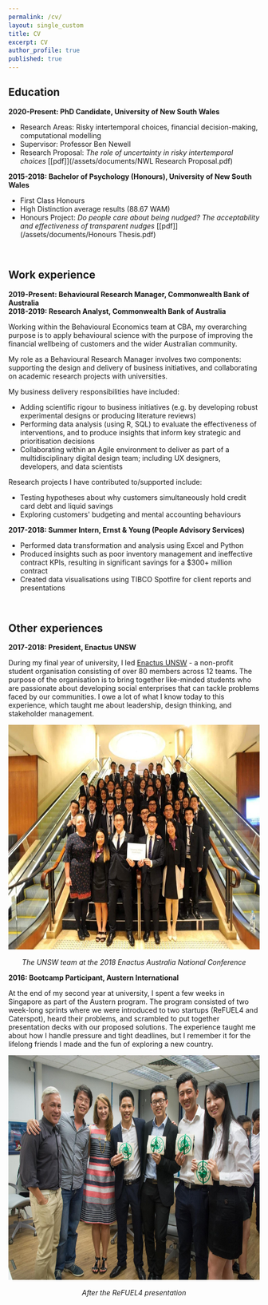```yaml
---
permalink: /cv/
layout: single_custom
title: CV
excerpt: CV
author_profile: true
published: true
---
```


## Education

**2020-Present: PhD Candidate, University of New South Wales**
* Research Areas: Risky intertemporal choices, financial decision-making, computational modelling
* Supervisor: Professor Ben Newell
* Research Proposal: _The role of uncertainty in risky intertemporal choices_ [[pdf]](/assets/documents/NWL Research Proposal.pdf)

**2015-2018: Bachelor of Psychology (Honours), University of New South Wales**
* First Class Honours
* High Distinction average results (88.67 WAM)
* Honours Project: _Do people care about being nudged? The acceptability and effectiveness of transparent nudges_ [[pdf]](/assets/documents/Honours Thesis.pdf)

<br>

## Work experience

**2019-Present: Behavioural Research Manager, Commonwealth Bank of Australia**  
**2018-2019: Research Analyst, Commonwealth Bank of Australia**

Working within the Behavioural Economics team at CBA, my overarching purpose is to apply behavioural science with the purpose of improving the financial wellbeing of customers and the wider Australian community.

My role as a Behavioural Research Manager involves two components: supporting the design and delivery of business initiatives, and collaborating on academic research projects with universities.

My business delivery responsibilities have included:
* Adding scientific rigour to business initiatives (e.g. by developing robust experimental designs or producing literature reviews)
* Performing data analysis (using R, SQL) to evaluate the effectiveness of interventions, and to produce insights that inform key strategic and prioritisation decisions
* Collaborating within an Agile environment to deliver as part of a multidisciplinary digital design team; including UX designers, developers, and data scientists

Research projects I have contributed to/supported include:
* Testing hypotheses about why customers simultaneously hold credit card debt and liquid savings
* Exploring customers' budgeting and mental accounting behaviours

**2017-2018: Summer Intern, Ernst & Young (People Advisory Services)**
* Performed data transformation and analysis using Excel and Python
* Produced insights such as poor inventory management and ineffective contract KPIs, resulting in significant savings for a $300+ million contract
* Created data visualisations using TIBCO Spotfire for client reports and presentations

<br>

## Other experiences

**2017-2018: President, Enactus UNSW**

During my final year of university, I led [Enactus UNSW](https://enactusunsw.org/) - a non-profit student organisation consisting of over 80 members across 12 teams. The purpose of the organisation is to bring together like-minded students who are passionate about developing social enterprises that can tackle problems faced by our communities. I owe a lot of what I know today to this experience, which taught me about leadership, design thinking, and stakeholder management.

<p align="center">
  <img src="/assets/images/enactus_conference.jpg" width="650" height="450"/>
</p>
<div align='center'><i>The UNSW team at the 2018 Enactus Australia National Conference</i></div>

**2016: Bootcamp Participant, Austern International**

At the end of my second year at university, I spent a few weeks in Singapore as part of the Austern program. The program consisted of two week-long sprints where we were introduced to two startups (ReFUEL4 and Caterspot), heard their problems, and scrambled to put together presentation decks with our proposed solutions. The experience taught me about how I handle pressure and tight deadlines, but I remember it for the lifelong friends I made and the fun of exploring a new country.

<p align="center">
  <img src="/assets/images/austern_refuel4.jpg" width="650" height="450"/>
</p>
<div align='center'><i>After the ReFUEL4 presentation</i></div>
